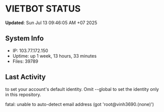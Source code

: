 # VIETBOT STATUS
**Updated**: Sun Jul 13 09:46:05 AM +07 2025

## System Info
- IP: 103.77.172.150
- Uptime: up 1 week, 13 hours, 33 minutes
- Files: 39789

## Last Activity

to set your account's default identity.
Omit --global to set the identity only in this repository.

fatal: unable to auto-detect email address (got 'root@vinh3690.(none)')
